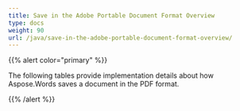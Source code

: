 ```yaml
---
title: Save in the Adobe Portable Document Format Overview
type: docs
weight: 90
url: /java/save-in-the-adobe-portable-document-format-overview/
---
```


{{% alert color="primary" %}} 

The following tables provide implementation details about how Aspose.Words saves a document in the PDF format.

{{% /alert %}}
